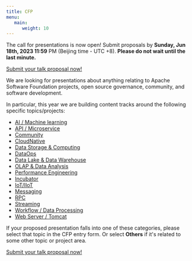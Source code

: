 ```yaml
---
title: CFP
menu:
   main:
      weight: 10
---
```


The call for presentations is now open! Submit proposals by **Sunday, Jun 18th, 2023 11:59** PM (Beijing time - UTC +8). **Please do not wait until the last minute.**

[Submit your talk proposal now!](https://www.bagevent.com/event/speechApply/8432178)

We are looking for presentations about anything relating to Apache Software Foundation projects, open source governance, community, and software development.

In particular, this year we are building content tracks around the following specific topics/projects:

* [AI / Machine learning](tracks/ai.html)
* [API / Microservice](tracks/api.html)
* [Community](tracks/community.html)
* [CloudNative](tracks/cloudnative.html)
* [Data Storage & Computing](tracks/datastorage.html)
* [DataOps](tracks/dataops.html)
* [Data Lake & Data Warehouse](tracks/datalake.html)
* [OLAP & Data Analysis](tracks/olap.html)
* [Performance Engineering](tracks/performance.html)
* [Incubator](tracks/incubator.html)
* [IoT/IIoT](tracks/iot.html)
* [Messaging](tracks/messaging.html)
* [RPC](tracks/rpc.html)
* [Streaming](tracks/streaming.html)
* [Workflow / Data Processing](tracks/workflowdatagovernance.html)
* [Web Server / Tomcat](tracks/webserverandtomcat.html)

If your proposed presentation falls into one of these categories, please select that topic in the CFP entry form. Or select **Others** if it's related to some other topic or project area.

[Submit your talk proposal now!](https://www.bagevent.com/event/speechApply/8432178)
